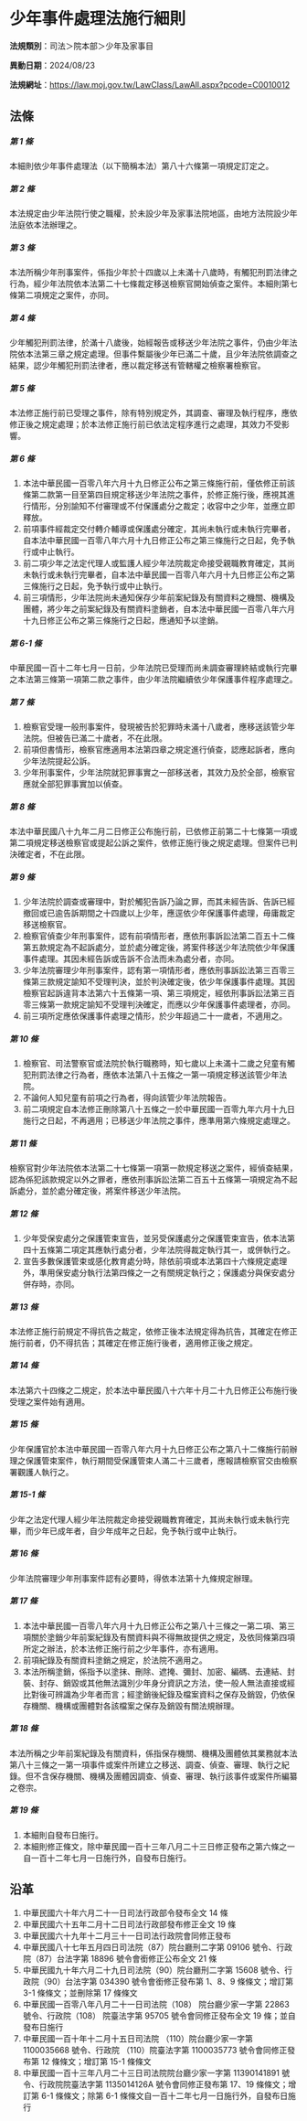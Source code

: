 # 少年事件處理法施行細則




**法規類別**：司法＞院本部＞少年及家事目

**異動日期**：2024/08/23  

**法規網址**：https://law.moj.gov.tw/LawClass/LawAll.aspx?pcode=C0010012



## 法條
##### 第 1 條
本細則依少年事件處理法（以下簡稱本法）第八十六條第一項規定訂定之。

##### 第 2 條
本法規定由少年法院行使之職權，於未設少年及家事法院地區，由地方法院設少年法庭依本法辦理之。

##### 第 3 條
本法所稱少年刑事案件，係指少年於十四歲以上未滿十八歲時，有觸犯刑罰法律之行為，經少年法院依本法第二十七條裁定移送檢察官開始偵查之案件。本細則第七條第二項規定之案件，亦同。

##### 第 4 條
少年觸犯刑罰法律，於滿十八歲後，始經報告或移送少年法院之事件，仍由少年法院依本法第三章之規定處理。但事件繫屬後少年已滿二十歲，且少年法院依調查之結果，認少年觸犯刑罰法律者，應以裁定移送有管轄權之檢察署檢察官。

##### 第 5 條
本法修正施行前已受理之事件，除有特別規定外，其調查、審理及執行程序，應依修正後之規定處理；於本法修正施行前已依法定程序進行之處理，其效力不受影響。

##### 第 6 條
1. 本法中華民國一百零八年六月十九日修正公布之第三條施行前，僅依修正前該條第二款第一目至第四目規定移送少年法院之事件，於修正施行後，應視其進行情形，分別諭知不付審理或不付保護處分之裁定；收容中之少年，並應立即釋放。
1. 前項事件經裁定交付轉介輔導或保護處分確定，其尚未執行或未執行完畢者，自本法中華民國一百零八年六月十九日修正公布之第三條施行之日起，免予執行或中止執行。
1. 前二項少年之法定代理人或監護人經少年法院裁定命接受親職教育確定，其尚未執行或未執行完畢者，自本法中華民國一百零八年六月十九日修正公布之第三條施行之日起，免予執行或中止執行。
1. 前三項情形，少年法院尚未通知保存少年前案紀錄及有關資料之機關、機構及團體，將少年之前案紀錄及有關資料塗銷者，自本法中華民國一百零八年六月十九日修正公布之第三條施行之日起，應通知予以塗銷。

##### 第 6-1 條
中華民國一百十二年七月一日前，少年法院已受理而尚未調查審理終結或執行完畢之本法第三條第一項第二款之事件，由少年法院繼續依少年保護事件程序處理之。

##### 第 7 條
1. 檢察官受理一般刑事案件，發現被告於犯罪時未滿十八歲者，應移送該管少年法院。但被告已滿二十歲者，不在此限。
1. 前項但書情形，檢察官應適用本法第四章之規定進行偵查，認應起訴者，應向少年法院提起公訴。
1. 少年刑事案件，少年法院就犯罪事實之一部移送者，其效力及於全部，檢察官應就全部犯罪事實加以偵查。

##### 第 8 條
本法中華民國八十九年二月二日修正公布施行前，已依修正前第二十七條第一項或第二項規定移送檢察官或提起公訴之案件，依修正施行後之規定處理。但案件已判決確定者，不在此限。

##### 第 9 條
1. 少年法院於調查或審理中，對於觸犯告訴乃論之罪，而其未經告訴、告訴已經撤回或已逾告訴期間之十四歲以上少年，應逕依少年保護事件處理，毋庸裁定移送檢察官。
1. 檢察官偵查少年刑事案件，認有前項情形者，應依刑事訴訟法第二百五十二條第五款規定為不起訴處分，並於處分確定後，將案件移送少年法院依少年保護事件處理。其因未經告訴或告訴不合法而未為處分者，亦同。
1. 少年法院審理少年刑事案件，認有第一項情形者，應依刑事訴訟法第三百零三條第三款規定諭知不受理判決，並於判決確定後，依少年保護事件處理。其因檢察官起訴違背本法第六十五條第一項、第三項規定，經依刑事訴訟法第三百零三條第一款規定諭知不受理判決確定，而應以少年保護事件處理者，亦同。
1. 前三項所定應依保護事件處理之情形，於少年超過二十一歲者，不適用之。

##### 第 10 條
1. 檢察官、司法警察官或法院於執行職務時，知七歲以上未滿十二歲之兒童有觸犯刑罰法律之行為者，應依本法第八十五條之一第一項規定移送該管少年法院。
1. 不論何人知兒童有前項之行為者，得向該管少年法院報告。
1. 前二項規定自本法修正刪除第八十五條之一於中華民國一百零九年六月十九日施行之日起，不再適用；已移送少年法院之事件，應準用第六條規定處理之。

##### 第 11 條
檢察官對少年法院依本法第二十七條第一項第一款規定移送之案件，經偵查結果，認為係犯該款規定以外之罪者，應依刑事訴訟法第二百五十五條第一項規定為不起訴處分，並於處分確定後，將案件移送少年法院。

##### 第 12 條
1. 少年受保安處分之保護管束宣告，並另受保護處分之保護管束宣告，依本法第四十五條第二項定其應執行處分者，少年法院得裁定執行其一，或併執行之。
1. 宣告多數保護管束或感化教育處分時，除依前項或本法第四十六條規定處理外，準用保安處分執行法第四條之一之有關規定執行之；保護處分與保安處分併存時，亦同。

##### 第 13 條
本法修正施行前規定不得抗告之裁定，依修正後本法規定得為抗告，其確定在修正施行前者，仍不得抗告；其確定在修正施行後者，適用修正後之規定。

##### 第 14 條
本法第六十四條之二規定，於本法中華民國八十六年十月二十九日修正公布施行後受理之案件始有適用。

##### 第 15 條
少年保護官於本法中華民國一百零八年六月十九日修正公布之第八十二條施行前辦理之保護管束案件，執行期間受保護管束人滿二十三歲者，應報請檢察官交由檢察署觀護人執行之。

##### 第 15-1 條
少年之法定代理人經少年法院裁定命接受親職教育確定，其尚未執行或未執行完畢，而少年已成年者，自少年成年之日起，免予執行或中止執行。

##### 第 16 條
少年法院審理少年刑事案件認有必要時，得依本法第十九條規定辦理。

##### 第 17 條
1. 本法中華民國一百零八年六月十九日修正公布之第八十三條之一第二項、第三項關於塗銷少年前案紀錄及有關資料與不得無故提供之規定，及依同條第四項所定之辦法，於本法修正施行前之少年事件，亦有適用。
1. 前項紀錄及有關資料塗銷之規定，於法院不適用之。
1. 本法所稱塗銷，係指予以塗抹、刪除、遮掩、彌封、加密、編碼、去連結、封裝、封存、銷毀或其他無法識別少年身分資訊之方法，使一般人無法直接或經比對後可辨識為少年者而言；經塗銷後紀錄及檔案資料之保存及銷毀，仍依保存機關、機構或團體對各該檔案之保存及銷毀有關法規辦理。

##### 第 18 條
本法所稱之少年前案紀錄及有關資料，係指保存機關、機構及團體依其業務就本法第八十三條之一第一項事件或案件所建立之移送、調查、偵查、審理、執行之紀錄。但不含保存機關、機構及團體因調查、偵查、審理、執行該事件或案件所編纂之卷宗。

##### 第 19 條
1. 本細則自發布日施行。
1. 本細則修正條文，除中華民國一百十三年八月二十三日修正發布之第六條之一自一百十二年七月一日施行外，自發布日施行。

## 沿革
1. 中華民國六十年六月二十一日司法行政部令發布全文 14 條
1. 中華民國六十五年二月十二日司法行政部發布修正全文 19 條
1. 中華民國六十九年十二月三十一日司法行政院會同修正發布
1. 中華民國八十七年五月四日司法院（87）院台廳刑二字第 09106  號令、行政院（87）台法字第 18896  號令會銜修正公布全文 21 條
1. 中華民國九十年六月二十九日司法院（90）院台廳刑二字第 15608  號令、行政院（90）台法字第 034390 號令會銜修正發布第 1、8、9  條條文；增訂第 3-1  條條文；並刪除第 17 條條文
1. 中華民國一百零八年八月二十一日司法院（108） 院台廳少家一字第 22863  號令、行政院（108） 院臺法字第 95705  號令會同修正發布全文 19 條；並自發布日施行
1. 中華民國一百十年十二月十五日司法院 （110）院台廳少家一字第 1100035668 號令、行政院 （110）院臺法字第 1100035773 號令會同修正發布第 12 條條文；增訂第 15-1 條條文
1. 中華民國一百十三年八月二十三日司法院院台廳少家一字第 11390141891  號令、行政院院臺法字第 1135014126A  號令會同修正發布第 17、19  條條文；增訂第 6-1  條條文；除第 6-1  條條文自一百十二年七月一日施行外，自發布日施行
